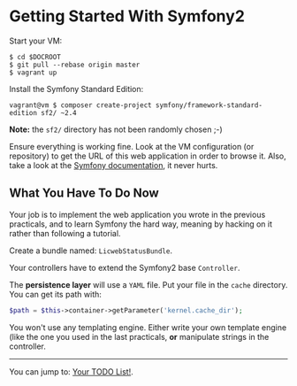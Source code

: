 Getting Started With Symfony2
=============================

Start your VM:

    $ cd $DOCROOT
    $ git pull --rebase origin master
    $ vagrant up

Install the Symfony Standard Edition:

    vagrant@vm $ composer create-project symfony/framework-standard-edition sf2/ ~2.4

**Note:** the `sf2/` directory has not been randomly chosen ;-)

Ensure everything is working fine. Look at the VM configuration (or repository)
to get the URL of this web application in order to browse it.
Also, take a look at the [Symfony
documentation](http://symfony.com/doc/current/index.html), it never hurts.

## What You Have To Do Now

Your job is to implement the web application you wrote in the previous
practicals, and to learn Symfony the hard way, meaning by hacking on it rather
than following a tutorial.

Create a bundle named: `LicwebStatusBundle`.

Your controllers have to extend the Symfony2 base `Controller`.

The **persistence layer** will use a `YAML` file. Put your file in the `cache`
directory. You can get its path with:

``` php
$path = $this->container->getParameter('kernel.cache_dir');
```

You won't use any templating engine. Either write your own template engine (like
the one you used in the last practicals, **or** manipulate strings in the
controller.

---

You can jump to: [Your TODO List!](8.md).
